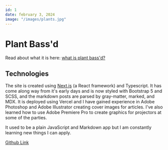 ```yaml
---
id: 1
date: february 3, 2024
image: "/images/plants.jpg"
---
```


# Plant Bass'd

Read about what it is here: [what is plant bass'd?](/blog/what-is-plant-bassd)

## Technologies

The site is created using [Next.js](https://nextjs.org/) (a React framework) and Typescript. It has come along way from it's early days and is now styled with Bootstrap 5 and SCSS, and the markdown posts are parsed by gray-matter, marked, and MDX. It is deployed using Vercel and I have gained experience in Adobe Photoshop and Adobe Illustrator creating cover images for articles. I've also learned how to use Adobe Premiere Pro to create graphics for projectors at some of the parties.

It used to be a plain JavaScript and Markdown app but I am constantly learning new things I can apply.

[Github Link](https://github.com/michaelssavage/plantbassd)
